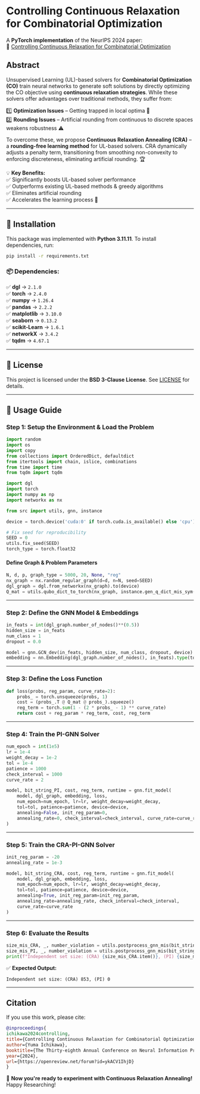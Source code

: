 # Controlling Continuous Relaxation for Combinatorial Optimization

A **PyTorch implementation** of the NeurIPS 2024 paper:  
🔗 [Controlling Continuous Relaxation for Combinatorial Optimization](https://nips.cc/virtual/2024/poster/92998)

## Abstract

Unsupervised Learning (UL)-based solvers for **Combinatorial Optimization (CO)** train neural networks to generate soft solutions by directly optimizing the CO objective using **continuous relaxation strategies**. While these solvers offer advantages over traditional methods, they suffer from:

1️⃣ **Optimization Issues** – Getting trapped in local optima 🔄  
2️⃣ **Rounding Issues** – Artificial rounding from continuous to discrete spaces weakens robustness ⚠️  

To overcome these, we propose **Continuous Relaxation Annealing (CRA)** – a **rounding-free learning method** for UL-based solvers. CRA dynamically adjusts a penalty term, transitioning from smoothing non-convexity to enforcing discreteness, eliminating artificial rounding. 🏆

💡 **Key Benefits:**  
✅ Significantly boosts UL-based solver performance  
✅ Outperforms existing UL-based methods & greedy algorithms  
✅ Eliminates artificial rounding  
✅ Accelerates the learning process 🚀

---

## 🔧 Installation

This package was implemented with **Python 3.11.11**. To install dependencies, run:

```bash
pip install -r requirements.txt
```

### 📦 Dependencies:
✅ **dgl** → `2.1.0`  
✅ **torch** → `2.4.0`  
✅ **numpy** → `1.26.4`  
✅ **pandas** → `2.2.2`  
✅ **matplotlib** → `3.10.0`  
✅ **seaborn** → `0.13.2`  
✅ **scikit-Learn** → `1.6.1`  
✅ **networkX** → `3.4.2`  
✅ **tqdm** → `4.67.1`  

---

## 📜 License
This project is licensed under the **BSD 3-Clause License**. See [LICENSE](LICENSE.txt) for details.

---

## 🚀 Usage Guide

### **Step 1: Setup the Environment & Load the Problem**

```python
import random
import os
import copy
from collections import OrderedDict, defaultdict
from itertools import chain, islice, combinations
from time import time
from tqdm import tqdm

import dgl
import torch
import numpy as np
import networkx as nx

from src import utils, gnn, instance

device = torch.device('cuda:0' if torch.cuda.is_available() else 'cpu')

# Fix seed for reproducibility
SEED = 0
utils.fix_seed(SEED)
torch_type = torch.float32
```

#### Define Graph & Problem Parameters
```python
N, d, p, graph_type = 5000, 20, None, "reg"
nx_graph = nx.random_regular_graph(d=d, n=N, seed=SEED)
dgl_graph = dgl.from_networkx(nx_graph).to(device)
Q_mat = utils.qubo_dict_to_torch(nx_graph, instance.gen_q_dict_mis_sym(nx_graph, penalty=2)).to(device)
```

---

### **Step 2: Define the GNN Model & Embeddings**

```python
in_feats = int(dgl_graph.number_of_nodes()**(0.5))
hidden_size = in_feats
num_class = 1
dropout = 0.0

model = gnn.GCN_dev(in_feats, hidden_size, num_class, dropout, device).to(device)
embedding = nn.Embedding(dgl_graph.number_of_nodes(), in_feats).type(torch_type).to(device)
```

---

### **Step 3: Define the Loss Function**

```python
def loss(probs, reg_param, curve_rate=2):    
    probs_ = torch.unsqueeze(probs, 1)
    cost = (probs_.T @ Q_mat @ probs_).squeeze()
    reg_term = torch.sum(1 - (2 * probs_ - 1) ** curve_rate)
    return cost + reg_param * reg_term, cost, reg_term
```

---

### **Step 4: Train the PI-GNN Solver**

```python
num_epoch = int(1e5)
lr = 1e-4
weight_decay = 1e-2
tol = 1e-4
patience = 1000
check_interval = 1000
curve_rate = 2

model, bit_string_PI, cost, reg_term, runtime = gnn.fit_model(
    model, dgl_graph, embedding, loss,
    num_epoch=num_epoch, lr=lr, weight_decay=weight_decay,
    tol=tol, patience=patience, device=device,
    annealing=False, init_reg_param=0,
    annealing_rate=0, check_interval=check_interval, curve_rate=curve_rate
)
```

---

### **Step 5: Train the CRA-PI-GNN Solver**

```python
init_reg_param = -20
annealing_rate = 1e-3

model, bit_string_CRA, cost, reg_term, runtime = gnn.fit_model(
    model, dgl_graph, embedding, loss,
    num_epoch=num_epoch, lr=lr, weight_decay=weight_decay,
    tol=tol, patience=patience, device=device,
    annealing=True, init_reg_param=init_reg_param,
    annealing_rate=annealing_rate, check_interval=check_interval,
    curve_rate=curve_rate
)
```

---

### **Step 6: Evaluate the Results**

```python
size_mis_CRA, _, number_violation = utils.postprocess_gnn_mis(bit_string_CRA, nx_graph)
size_mis_PI, _, number_violation = utils.postprocess_gnn_mis(bit_string_PI, nx_graph)
print(f"Independent set size: (CRA) {size_mis_CRA.item()}, (PI) {size_mis_PI.item()}")
```

✅ **Expected Output:**
```
Independent set size: (CRA) 853, (PI) 0
```

---

## Citation

If you use this work, please cite:

```bibtex
@inproceedings{
ichikawa2024controlling,
title={Controlling Continuous Relaxation for Combinatorial Optimization},
author={Yuma Ichikawa},
booktitle={The Thirty-eighth Annual Conference on Neural Information Processing Systems},
year={2024},
url={https://openreview.net/forum?id=ykACV1IhjD}
}
```

🚀 **Now you're ready to experiment with Continuous Relaxation Annealing!** Happy Researching!